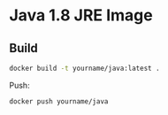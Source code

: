 # Java 1.8 JRE Image

## Build

```sh
docker build -t yourname/java:latest .
```

Push:

```sh
docker push yourname/java
```
